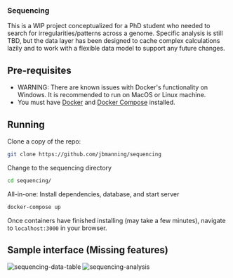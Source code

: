 ### Sequencing
This is a WIP project conceptualized for a PhD student who needed to search for irregularities/patterns across a genome. Specific analysis is still TBD, but the data layer has been designed to cache complex calculations lazily and to work with a flexible data model to support any future changes.

## Pre-requisites

- WARNING: There are known issues with Docker's functionality on Windows. It is recommended to run on MacOS or Linux machine.
- You must have [Docker](https://docs.docker.com/docker-for-windows/) and [Docker Compose](https://docs.docker.com/compose/install/) installed.


## Running

Clone a copy of the repo:
```bash
git clone https://github.com/jbmanning/sequencing
```

Change to the sequencing directory
```bash
cd sequencing/
```

All-in-one: Install dependencies, database, and start server
```bash
docker-compose up
```

Once containers have finished installing (may take a few minutes), navigate to `localhost:3000` in your browser.

## Sample interface (Missing features)
![sequencing-data-table](https://user-images.githubusercontent.com/11013297/55007662-cdab4180-4fad-11e9-9389-a6f2818863ab.png)
![sequencing-analysis](https://user-images.githubusercontent.com/11013297/55007723-e9aee300-4fad-11e9-997c-8126f483e19a.png)
